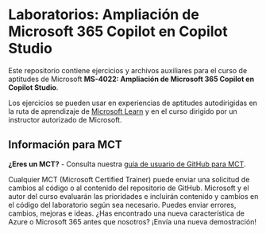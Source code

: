 # Laboratorios: Ampliación de Microsoft 365 Copilot en Copilot Studio

Este repositorio contiene ejercicios y archivos auxiliares para el curso de aptitudes de Microsoft **MS-4022: Ampliación de Microsoft 365 Copilot en Copilot Studio**.

Los ejercicios se pueden usar en experiencias de aptitudes autodirigidas en la ruta de aprendizaje de [Microsoft Learn](https://learn.microsoft.com/training/paths/extend-microsoft-365-copilot-studio/) y en el curso dirigido por un instructor autorizado de Microsoft.

## Información para MCT

**¿Eres un MCT?** - Consulta nuestra [guía de usuario de GitHub para MCT](https://microsoftlearning.github.io/MCT-User-Guide/).

Cualquier MCT (Microsoft Certified Trainer) puede enviar una solicitud de cambios al código o al contenido del repositorio de GitHub. Microsoft y el autor del curso evaluarán las prioridades e incluirán contenido y cambios en el código del laboratorio según sea necesario. Puedes enviar errores, cambios, mejoras e ideas. ¿Has encontrado una nueva característica de Azure o Microsoft 365 antes que nosotros? ¡Envía una nueva demostración!
